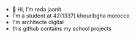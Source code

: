 - 👋 Hi, I’m reda jaanit
- I'm a student at 42(1337) khouribgha morocco 
- I'm architecte digital
- this github contains my school projects
